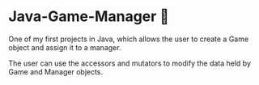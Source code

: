 # Java-Game-Manager 🎲

One of my first projects in Java, which allows the user to create a Game object and assign it to a manager. 

The user can use the accessors and mutators to modify the data held by Game and Manager objects.